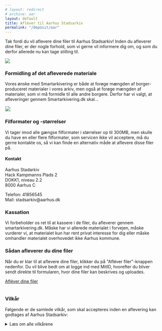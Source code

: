 ```yaml
---
# layout: redirect
# archive: aar
layout: default
title: Afléver til Aarhus Stadsarkiv
permalink: "/deposit/aar"
---
```


<div class="two-cols">
    <div>
        <p>Tak fordi du vil aflevere dine filer til Aarhus Stadsarkiv! Inden du afleverer dine filer, er der nogle forhold, som vi gerne vil informere dig om, og som du derfor allerede nu kan tage stilling til.</p>
    </div>
    <div>
        <img src="{{ '/../assets/000480989.jpg' | relative_url }}">
    </div>
    <div>
        <h3>Formidling af det afleverede materiale</h3>
        <p>Vores ønske med Smartarkivering er både at forøge mængden af borger-produceret materialer i vores arkiv, men også at forøge mængden af materialer, som vi må formidle til alle andre borgere. Derfor har vi valgt, at afleveringer gennem Smartarkivering.dk skal...</p>
    </div>
    <div>
        <img src="{{ '/../assets/aarhusarkivet.jpg' | relative_url }}" style="border: 1px solid #e6e6e6;">
    </div>
    <div>
        <h3>Filformater og -størrelser</h3>
        <p>Vi tager imod alle gængse filformater i størrelser op til 300MB, men skulle du have en eller flere filformater, som servicen ikke vil acceptere, må du gerne kontakte os, så vi kan finde en alternativ måde at aflevere disse filer på.</p>
    </div>
    <div>
        <div class="contact-box">
        <h4>Kontakt</h4>
        <p>Aarhus Stadarkiv<br>Hack Kampmanns Plads 2<br>DOKK1, niveau 2.2<br>8000 Aarhus C</p>
        <p>Telefon: 41856545<br>Mail: stadsarkiv@aarhus.dk</p>
        </div>
    </div>
</div>


### Kassation
Vi forbeholder os ret til at kassere i de filer, du afleverer gennem smartarkivering.dk. Måske har vi allerede materialet i forvejen, måske vurderer vi, at materialet kun har rent privat interesse for dig eller måske omhandler materialet overhovedet ikke Aarhus kommune.

### Sådan afleverer du dine filer
Når du er klar til at aflevere dine filer, klikker du på "Afléver filer"-knappen nedenfor. Du vil blive bedt om at logge ind med MitID, hvorefter du bliver sendt direkte til formularen, hvor dine filer kan beskrives og uploades.

<div class="deposit-container">
    <a class="deposit-button" href="https://selvbetjening.aarhuskommune.dk/da/content/smartarkivering?archive=aar">Afléver dine filer</a>
</div>
<br>

### Vilkår
Følgende er de samlede vilkår, som skal accepteres inden en aflevering kan godtages af Aarhus Stadsarkiv:


<details class="terms">
    <summary>Læs om alle vilkårene</summary>
    <div>
    <p>De betingelser for aflevering, som beskrives i det følgende, gælder kun for de afleveringer, der foretages gennem denne hjemmeside. Hvis du gerne vil aflevere materialet, men ikke kan acceptere nærværende vilkår, er du velkommen til at kontakte os, så finder vi en alternativ løsning.</p>
    <p>For at uploade materiale til stadsarkivet på denne hjemmeside, skal du godkende følgende vilkår for brugerbidrag:</p>
    <h4>Du garanterer, at:</h4>
    <ul>
        <li>Materialet, du uploader, ikke er ophavsretsligt beskyttet eller</li>
        <li>du alene har rettighederne til materialet eller</li>
        <li>rettighedshaver (en eller flere) har autoriseret, at du indsender materialet under følgende betingelser:</li>
    </ul>
    <br>
    <h4>Du accepterer, at:</h4>
    <ul>
        <li>Det uploadede materiale (fotos, video, musik, dagbøger m.v.) må bruges og formidles af alle, så længe ejeren eller ejerne af ophavsrettighederne hver gang angives på ordentlig vis, og så længe materialet ikke benyttes i sammenhænge, der på nogen måde krænker rettighedshaverne.</li>
        <li>Hvis nogen efterfølgende skaber nyt materiale på baggrund af det afleverede materiale, skal dit oprindelige materiale, samt dets rettighedshavere, stadig angives.</li>
        <li>De informationer, hvormed du i formularen beskriver dit materiale (ikke din kontaktinformation), er fri for alle til at bruge.</li>
    </ul>
    <p>Hvis du ikke kan acceptere disse vilkår, er du velkommen til at kontakte stadsarkivet, så vi kan finde en alternativ løsning.</p>
    <h4>Brug af personoplysninger</h4>
    <p>Kun dit navn (enten som giver af materialet og/eller som rettighedshaver) offentliggøres ved siden af det uploadede materiale, hvis dette godkendes til bevaring og offentliggørelse.</p>
    <p>Vi bruger udelukkende dine øvrige kontaktoplysninger, inkl. din email-adresse, til at kontakte dig om dine afleverede filer.</p>
    <p>Vi videregiver ikke dine kontaktoplysninger til andre.</p>
    <h4>Bevaring og kassation</h4>
    <p>Aarhus Stadsarkiv forbeholder sig ret til at kassere i det afleverede materiale.</p>
    </div>
</details>
